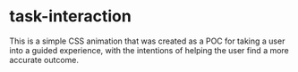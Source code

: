 # task-interaction

This is a simple CSS animation that was created as a POC for taking a user into a guided experience, with the intentions of helping the user find a more accurate outcome.

